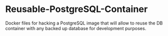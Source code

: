 # Reusable-PostgreSQL-Container
Docker files for hacking a PostgreSQL image that will allow to reuse the DB container with any backed up database for development purposes.
